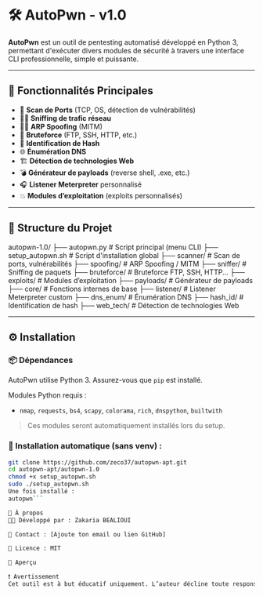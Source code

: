 # 🛠️ AutoPwn - v1.0

**AutoPwn** est un outil de pentesting automatisé développé en Python 3, permettant d'exécuter divers modules de sécurité à travers une interface CLI professionnelle, simple et puissante.

---

## 🚀 Fonctionnalités Principales

- 🔎 **Scan de Ports** (TCP, OS, détection de vulnérabilités)
- 🕵️‍♂️ **Sniffing de trafic réseau**
- 🧑‍💻 **ARP Spoofing** (MITM)
- 🔐 **Bruteforce** (FTP, SSH, HTTP, etc.)
- 🧬 **Identification de Hash**
- 🌐 **Énumération DNS**
- 🏗 **Détection de technologies Web**
- 💣 **Générateur de payloads** (reverse shell, .exe, etc.)
- 🎧 **Listener Meterpreter** personnalisé
- 💥 **Modules d’exploitation** (exploits personnalisés)

---

## 📁 Structure du Projet
autopwn-1.0/
├── autopwn.py # Script principal (menu CLI)
├── setup_autopwn.sh # Script d'installation global
├── scanner/ # Scan de ports, vulnérabilités
├── spoofing/ # ARP Spoofing / MITM
├── sniffer/ # Sniffing de paquets
├── bruteforce/ # Bruteforce FTP, SSH, HTTP...
├── exploits/ # Modules d’exploitation
├── payloads/ # Générateur de payloads
├── core/ # Fonctions internes de base
├── listener/ # Listener Meterpreter custom
├── dns_enum/ # Énumération DNS
├── hash_id/ # Identification de hash
├── web_tech/ # Détection de technologies Web

---

## ⚙️ Installation

### 📦 Dépendances

AutoPwn utilise Python 3. Assurez-vous que `pip` est installé.

Modules Python requis :
- `nmap`, `requests`, `bs4`, `scapy`, `colorama`, `rich`, `dnspython`, `builtwith`

> Ces modules seront automatiquement installés lors du setup.

### 🧪 Installation automatique (sans venv) :

```bash
git clone https://github.com/zeco37/autopwn-apt.git
cd autopwn-apt/autopwn-1.0
chmod +x setup_autopwn.sh
sudo ./setup_autopwn.sh
Une fois installé : 
autopwn```

🧠 À propos
🧑‍💻 Développé par : Zakaria BEALIOUI

📧 Contact : [Ajoute ton email ou lien GitHub]

📜 Licence : MIT

📸 Aperçu

❗ Avertissement
Cet outil est à but éducatif uniquement. L’auteur décline toute responsabilité en cas d’usage abusif ou illégal.
